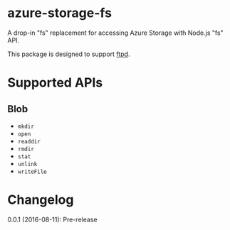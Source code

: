 azure-storage-fs
================

A drop-in \"fs\" replacement for accessing Azure Storage with Node.js \"fs\" API.

This package is designed to support [ftpd](https://www.npmjs.com/package/ftpd).

Supported APIs
==============

Blob
----

* `mkdir`
* `open`
* `readdir`
* `rmdir`
* `stat`
* `unlink`
* `writeFile`

Changelog
=========

0.0.1 (2016-08-11): Pre-release
